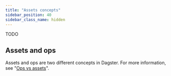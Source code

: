 ```yaml
---
title: "Assets concepts"
sidebar_position: 40
sidebar_class_name: hidden
---
```


TODO

## Assets and ops

Assets and ops are two different concepts in Dagster. For more information, see "[Ops vs assets](/guides/build/ops-jobs/ops-vs-assets)".
